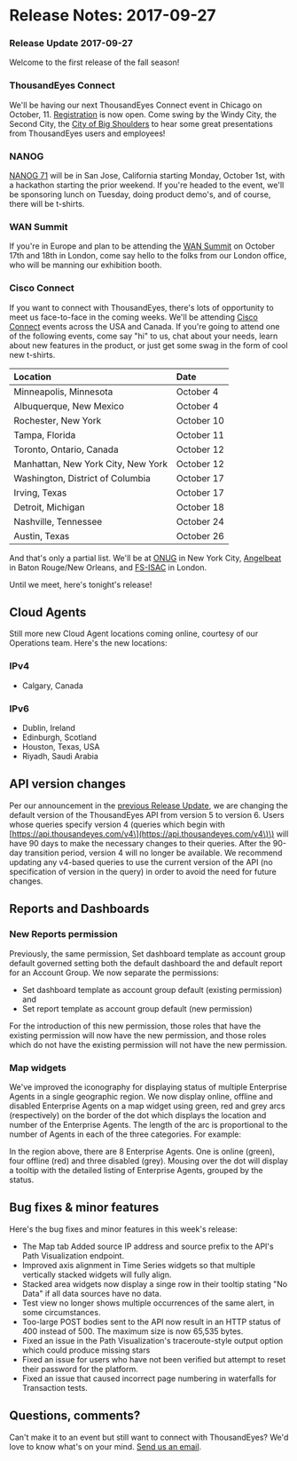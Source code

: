 # Release Notes: 2017-09-27

### Release Update 2017-09-27

Welcome to the first release of the fall season!

### ThousandEyes Connect

We'll be having our next ThousandEyes Connect event in Chicago on October, 11. [Registration](https://www.thousandeyes.com/events/connect) is now open. Come swing by the Windy City, the Second City, the [City of Big Shoulders](https://www.poetryfoundation.org/poetrymagazine/poems/12840/chicago) to hear some great presentations from ThousandEyes users and employees!

### NANOG

[NANOG 71](http://www.cvent.com/events/nanog-71/event-summary-4f71b2f3181e49c1ab199f5d5d405bb8.aspx) will be in San Jose, California starting Monday, October 1st, with a hackathon starting the prior weekend. If you're headed to the event, we'll be sponsoring lunch on Tuesday, doing product demo's, and of course, there will be t-shirts.

### WAN Summit

If you're in Europe and plan to be attending the [WAN Summit](https://www.wansummit.com/london/index/) on October 17th and 18th in London, come say hello to the folks from our London office, who will be manning our exhibition booth.

### Cisco Connect

If you want to connect with ThousandEyes, there's lots of opportunity to meet us face-to-face in the coming weeks. We'll be attending [Cisco Connect](https://www.cisco.com/c/en/us/training-events/events-webinars/cisco-connect.html) events across the USA and Canada. If you're going to attend one of the following events, come say "hi" to us, chat about your needs, learn about new features in the product, or just get some swag in the form of cool new t-shirts.

| **Location** | **Date** |
| :--- | :--- |
| Minneapolis, Minnesota | October 4 |
| Albuquerque, New Mexico | October 4 |
| Rochester, New York | October 10 |
| Tampa, Florida | October 11 |
| Toronto, Ontario, Canada | October 12 |
| Manhattan, New York City, New York | October 12 |
| Washington, District of Columbia | October 17 |
| Irving, Texas | October 17 |
| Detroit, Michigan | October 18 |
| Nashville, Tennessee | October 24 |
| Austin, Texas | October 26 |

And that's only a partial list. We'll be at [ONUG](https://www.onug.net/) in New York City, [Angelbeat](http://www.angelbeat.com/event-directory/) in Baton Rouge/New Orleans, and [FS-ISAC](https://www.fsisac-summit.com/) in London.

Until we meet, here's tonight's release!

## Cloud Agents

Still more new Cloud Agent locations coming online, courtesy of our Operations team. Here's the new locations:

### IPv4

* Calgary, Canada

### IPv6

* Dublin, Ireland
* Edinburgh, Scotland
* Houston, Texas, USA
* Riyadh, Saudi Arabia

## API version changes

Per our announcement in the [previous Release Update](https://success.thousandeyes.com/PublicArticlePage?articleIdParam=kA0440000009RwJCAU), we are changing the default version of the ThousandEyes API from version 5 to version 6. Users whose queries specify version 4 \(queries which begin with [https://api.thousandeyes.com/v4\](https://api.thousandeyes.com/v4\)\) will have 90 days to make the necessary changes to their queries. After the 90-day transition period, version 4 will no longer be available. We recommend updating any v4-based queries to use the current version of the API \(no specification of version in the query\) in order to avoid the need for future changes.

## Reports and Dashboards

### New Reports permission

Previously, the same permission, Set dashboard template as account group default governed setting both the default dashboard the and default report for an Account Group. We now separate the permissions:

* Set dashboard template as account group default \(existing permission\) and
* Set report template as account group default \(new permission\)

For the introduction of this new permission, those roles that have the existing permission will now have the new permission, and those roles which do not have the existing permission will not have the new permission.

### Map widgets

We've improved the iconography for displaying status of multiple Enterprise Agents in a single geographic region. We now display online, offline and disabled Enterprise Agents on a map widget using green, red and grey arcs \(respectively\) on the border of the dot which displays the location and number of the Enterprise Agents. The length of the arc is proportional to the number of Agents in each of the three categories. For example:

In the region above, there are 8 Enterprise Agents. One is online \(green\), four offline \(red\) and three disabled \(grey\). Mousing over the dot will display a tooltip with the detailed listing of Enterprise Agents, grouped by the status.

## Bug fixes & minor features

Here's the bug fixes and minor features in this week's release:

* The Map tab Added source IP address and source prefix to the API's Path Visualization endpoint.
* Improved axis alignment in Time Series widgets so that multiple vertically stacked widgets will fully align.
* Stacked area widgets now display a singe row in their tooltip stating "No Data" if all data sources have no data.
* Test view no longer shows multiple occurrences of the same alert, in some circumstances.
* Too-large POST bodies sent to the API now result in an HTTP status of 400 instead of 500. The maximum size is now 65,535 bytes.
* Fixed an issue in the Path Visualization's traceroute-style output option which could produce missing stars
* Fixed an issue for users who have not been verified but attempt to reset their password for the platform.
* Fixed an issue that caused incorrect page numbering in waterfalls for Transaction tests.

## ​Questions, comments?

Can't make it to an event but still want to connect with ThousandEyes? We'd love to know what's on your mind. [Send us an email](mailto:support@thousandeyes.com?subject=2017-09-27+Release+Update).

